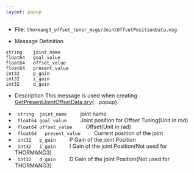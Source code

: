 ```yaml
---
layout: popup
---
```


- File: `thormang3_offset_tuner_msgs/JointOffsetPositionData.msg`

- Message Definition
 ```
 string    joint_name
 float64   goal_value
 float64   offset_value
 float64   present_value
 int32     p_gain
 int32     i_gain
 int32     d_gain
 ```

- Description
This message is used when creating [GetPresentJointOffsetData.srv]{: .popup}.

* ` string  joint_name`
&emsp;&emsp; joint name
* ` float64 goal_value`
&emsp;&emsp; Joint position for Offset Tuning(Unit in rad)
* ` float64 offset_value`
&emsp;&emsp; Offset(Unit in rad)
* ` float64   present_value`
&emsp;&emsp; Current position of the joint
* ` int32   p_gain`
&emsp;&emsp; P Gain of the joint Position
* ` int32   i_gain`
&emsp;&emsp; I Gain of the joint Position(Not used for THORMANG3)
* ` int32   d_gain`
&emsp;&emsp; D Gain of the joint Position(Not used for THORMANG3)

[GetPresentJointOffsetData.srv]: /docs/en/popup/GetPresentJointOffsetData.srv/
